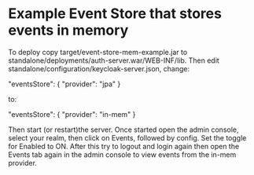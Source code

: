 Example Event Store that stores events in memory
================================================

To deploy copy target/event-store-mem-example.jar to standalone/deployments/auth-server.war/WEB-INF/lib. Then edit standalone/configuration/keycloak-server.json, change:

   "eventsStore": {
     "provider": "jpa"
   }

to:

   "eventsStore": {
     "provider": "in-mem"
   }

Then start (or restart)the server. Once started open the admin console, select your realm, then click on Events, followed by config. Set the toggle for Enabled to ON. After this try to logout and login again then open the Events tab again in the admin console to view events from the in-mem provider.
